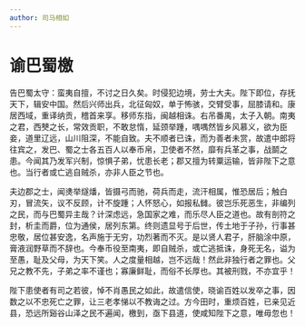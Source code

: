 ```yaml
---
author: 司马相如
---
```


# 谕巴蜀檄

告巴蜀太守：蛮夷自擅，不讨之日久矣。时侵犯边境，劳士大夫。陛下即位，存抚天下，辑安中国。然后兴师出兵，北征匈奴，单于怖骇，交臂受事，屈膝请和。康居西域，重译纳贡，稽首来享。移师东指，闽越相诛。右吊番禺，太子入朝。南夷之君，西僰之长，常效贡职，不敢怠惰，延颈举踵，喁喁然皆乡风慕义，欲为臣妾，道里辽远，山川阻深，不能自致。夫不顺者已诛，而为善者未赏，故遣中郎将往宾之，发巴、蜀之士各五百人以奉币帛，卫使者不然，靡有兵革之事，战鬬之患。今闻其乃发军兴制，惊惧子弟，忧患长老；郡又擅为转粟运输，皆非陛下之意也。当行者或亡逃自贼杀，亦非人臣之节也。

夫边郡之士，闻㷭举燧燔，皆摄弓而驰，荷兵而走，流汗相属，惟恐居后；触白刃，冒流矢，议不反顾，计不旋踵；人怀怒心，如报私雠。彼岂乐死恶生，非编列之民，而与巴蜀异主哉？计深虑远，急国家之难，而乐尽人臣之道也。故有剖符之封，析圭而爵，位为通侯，居列东第。终则遗显号于后世，传土地于子孙，行事甚忠敬，居位甚安逸，名声施于无穷，功烈著而不灭。是以贤人君子，肝脑涂中原，膏液润野草而不辞也。今奉币役至南夷，即自贼杀，或亡逃抵诛，身死无名，谥为至愚，耻及父母，为天下笑。人之度量相越，岂不远哉！然此非独行者之罪也。父兄之教不先，子弟之率不谨也；寡廉鲜耻，而俗不长厚也。其被刑戮，不亦宜乎！

陛下患使者有司之若彼，悼不肖愚民之如此，故遣信使，晓谕百姓以发卒之事，因数之以不忠死亡之罪，让三老孝悌以不教诲之过。方今田时，重烦百姓，已亲见近县，恐远所谿谷山泽之民不遍闻，檄到，亟下县道，使咸知陛下之意，唯毋忽也！